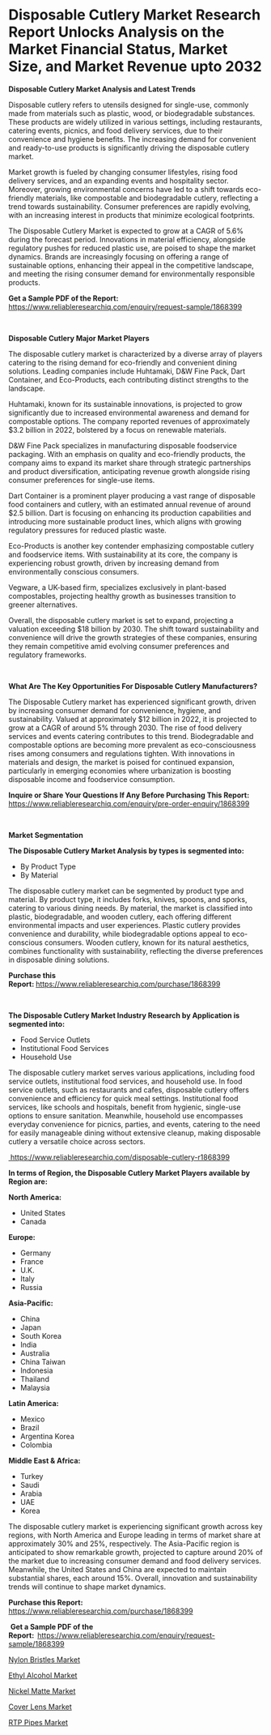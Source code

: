 <p><h1>Disposable Cutlery Market Research Report Unlocks Analysis on the Market Financial Status, Market Size, and Market Revenue upto 2032</h1></p><p><strong>Disposable Cutlery Market Analysis and Latest Trends</strong></p>
<p><p>Disposable cutlery refers to utensils designed for single-use, commonly made from materials such as plastic, wood, or biodegradable substances. These products are widely utilized in various settings, including restaurants, catering events, picnics, and food delivery services, due to their convenience and hygiene benefits. The increasing demand for convenient and ready-to-use products is significantly driving the disposable cutlery market.</p><p>Market growth is fueled by changing consumer lifestyles, rising food delivery services, and an expanding events and hospitality sector. Moreover, growing environmental concerns have led to a shift towards eco-friendly materials, like compostable and biodegradable cutlery, reflecting a trend towards sustainability. Consumer preferences are rapidly evolving, with an increasing interest in products that minimize ecological footprints.</p><p>The Disposable Cutlery Market is expected to grow at a CAGR of 5.6% during the forecast period. Innovations in material efficiency, alongside regulatory pushes for reduced plastic use, are poised to shape the market dynamics. Brands are increasingly focusing on offering a range of sustainable options, enhancing their appeal in the competitive landscape, and meeting the rising consumer demand for environmentally responsible products.</p></p>
<p><strong>Get a Sample PDF of the Report:&nbsp;</strong> <a href="https://www.reliableresearchiq.com/enquiry/request-sample/1868399?utm_campaign=1087&utm_medium=2&utm_source=Github&utm_content=ia&utm_term=31032025&utm_id=disposable-cutlery">https://www.reliableresearchiq.com/enquiry/request-sample/1868399</a></p>
<p>&nbsp;</p>
<p><strong>Disposable Cutlery Major Market Players</strong></p>
<p><p>The disposable cutlery market is characterized by a diverse array of players catering to the rising demand for eco-friendly and convenient dining solutions. Leading companies include Huhtamaki, D&W Fine Pack, Dart Container, and Eco-Products, each contributing distinct strengths to the landscape.</p><p>Huhtamaki, known for its sustainable innovations, is projected to grow significantly due to increased environmental awareness and demand for compostable options. The company reported revenues of approximately $3.2 billion in 2022, bolstered by a focus on renewable materials.</p><p>D&W Fine Pack specializes in manufacturing disposable foodservice packaging. With an emphasis on quality and eco-friendly products, the company aims to expand its market share through strategic partnerships and product diversification, anticipating revenue growth alongside rising consumer preferences for single-use items.</p><p>Dart Container is a prominent player producing a vast range of disposable food containers and cutlery, with an estimated annual revenue of around $2.5 billion. Dart is focusing on enhancing its production capabilities and introducing more sustainable product lines, which aligns with growing regulatory pressures for reduced plastic waste.</p><p>Eco-Products is another key contender emphasizing compostable cutlery and foodservice items. With sustainability at its core, the company is experiencing robust growth, driven by increasing demand from environmentally conscious consumers.</p><p>Vegware, a UK-based firm, specializes exclusively in plant-based compostables, projecting healthy growth as businesses transition to greener alternatives.</p><p>Overall, the disposable cutlery market is set to expand, projecting a valuation exceeding $18 billion by 2030. The shift toward sustainability and convenience will drive the growth strategies of these companies, ensuring they remain competitive amid evolving consumer preferences and regulatory frameworks.</p></p>
<p>&nbsp;</p>
<p><strong>What Are The Key Opportunities For Disposable Cutlery Manufacturers?</strong></p>
<p><p>The Disposable Cutlery market has experienced significant growth, driven by increasing consumer demand for convenience, hygiene, and sustainability. Valued at approximately $12 billion in 2022, it is projected to grow at a CAGR of around 5% through 2030. The rise of food delivery services and events catering contributes to this trend. Biodegradable and compostable options are becoming more prevalent as eco-consciousness rises among consumers and regulations tighten. With innovations in materials and design, the market is poised for continued expansion, particularly in emerging economies where urbanization is boosting disposable income and foodservice consumption.</p></p>
<p><strong>Inquire or Share Your Questions If Any Before Purchasing This Report:</strong> <a href="https://www.reliableresearchiq.com/enquiry/pre-order-enquiry/1868399?utm_campaign=1087&utm_medium=2&utm_source=Github&utm_content=ia&utm_term=31032025&utm_id=disposable-cutlery">https://www.reliableresearchiq.com/enquiry/pre-order-enquiry/1868399</a></p>
<p>&nbsp;</p>
<p><strong>Market Segmentation</strong></p>
<p><strong>The Disposable Cutlery Market Analysis by types is segmented into:</strong></p>
<p><ul><li>By Product Type</li><li>By Material</li></ul></p>
<p><p>The disposable cutlery market can be segmented by product type and material. By product type, it includes forks, knives, spoons, and sporks, catering to various dining needs. By material, the market is classified into plastic, biodegradable, and wooden cutlery, each offering different environmental impacts and user experiences. Plastic cutlery provides convenience and durability, while biodegradable options appeal to eco-conscious consumers. Wooden cutlery, known for its natural aesthetics, combines functionality with sustainability, reflecting the diverse preferences in disposable dining solutions.</p></p>
<p><strong>Purchase this Report:&nbsp;</strong><a href="https://www.reliableresearchiq.com/purchase/1868399?utm_campaign=1087&utm_medium=2&utm_source=Github&utm_content=ia&utm_term=31032025&utm_id=disposable-cutlery">https://www.reliableresearchiq.com/purchase/1868399</a></p>
<p>&nbsp;</p>
<p><strong>The Disposable Cutlery Market Industry Research by Application is segmented into:</strong></p>
<p><ul><li>Food Service Outlets</li><li>Institutional Food Services</li><li>Household Use</li></ul></p>
<p><p>The disposable cutlery market serves various applications, including food service outlets, institutional food services, and household use. In food service outlets, such as restaurants and cafes, disposable cutlery offers convenience and efficiency for quick meal settings. Institutional food services, like schools and hospitals, benefit from hygienic, single-use options to ensure sanitation. Meanwhile, household use encompasses everyday convenience for picnics, parties, and events, catering to the need for easily manageable dining without extensive cleanup, making disposable cutlery a versatile choice across sectors.</p></p>
<p><a href="https://www.reliableresearchiq.com/disposable-cutlery-r1868399?utm_campaign=1087&utm_medium=2&utm_source=Github&utm_content=ia&utm_term=31032025&utm_id=disposable-cutlery">&nbsp;https://www.reliableresearchiq.com/disposable-cutlery-r1868399</a></p>
<p><strong>In terms of Region, the Disposable Cutlery Market Players available by Region are:</strong></p>
<p>
    <p> <strong> North America: </strong>
        <ul>
            <li>United States</li>
            <li>Canada</li>
        </ul>
        </p> 
    <p> <strong> Europe: </strong>
        <ul>
            <li>Germany</li>
            <li>France</li>
            <li>U.K.</li>
            <li>Italy</li>
            <li>Russia</li>
        </ul>
        </p> 
    <p> <strong> Asia-Pacific: </strong>
        <ul>
            <li>China</li>
            <li>Japan</li>
            <li>South Korea</li>
            <li>India</li>
            <li>Australia</li>
            <li>China Taiwan</li>
            <li>Indonesia</li>
            <li>Thailand</li>
            <li>Malaysia</li>
        </ul>
        </p> 
    <p> <strong> Latin America: </strong>
        <ul>
            <li>Mexico</li>
            <li>Brazil</li>
            <li>Argentina Korea</li>
            <li>Colombia</li>
        </ul>
        </p> 
    <p> <strong> Middle East & Africa: </strong>
        <ul>
            <li>Turkey</li>
            <li>Saudi</li>
            <li>Arabia</li>
            <li>UAE</li>
            <li>Korea</li>
        </ul>
    </p>
    </p>
<p><p>The disposable cutlery market is experiencing significant growth across key regions, with North America and Europe leading in terms of market share at approximately 30% and 25%, respectively. The Asia-Pacific region is anticipated to show remarkable growth, projected to capture around 20% of the market due to increasing consumer demand and food delivery services. Meanwhile, the United States and China are expected to maintain substantial shares, each around 15%. Overall, innovation and sustainability trends will continue to shape market dynamics.</p></p>
<p><strong>Purchase this Report: </strong><a href="https://www.reliableresearchiq.com/purchase/1868399?utm_campaign=1087&utm_medium=2&utm_source=Github&utm_content=ia&utm_term=31032025&utm_id=disposable-cutlery">https://www.reliableresearchiq.com/purchase/1868399</a></p>
<p>&nbsp;<strong>Get a Sample PDF of the Report:&nbsp;&nbsp;</strong><a href="https://www.reliableresearchiq.com/enquiry/request-sample/1868399?utm_campaign=1087&utm_medium=2&utm_source=Github&utm_content=ia&utm_term=31032025&utm_id=disposable-cutlery">https://www.reliableresearchiq.com/enquiry/request-sample/1868399</a></p>
<p><strong></strong></p>
<p><p><a href="https://github.com/linnuripat/Market-Research-Report-List-1/blob/main/nylon-bristles-market.md?utm_campaign=1087&utm_medium=2&utm_source=Github&utm_content=ia&utm_term=31032025&utm_id=disposable-cutlery">Nylon Bristles Market</a></p><p><a href="https://github.com/ikokwuihepa/Market-Research-Report-List-1/blob/main/ethyl-alcohol-market.md?utm_campaign=1087&utm_medium=2&utm_source=Github&utm_content=ia&utm_term=31032025&utm_id=disposable-cutlery">Ethyl Alcohol Market</a></p><p><a href="https://github.com/borsiflorsfa/Market-Research-Report-List-1/blob/main/nickel-matte-market.md?utm_campaign=1087&utm_medium=2&utm_source=Github&utm_content=ia&utm_term=31032025&utm_id=disposable-cutlery">Nickel Matte Market</a></p><p><a href="https://github.com/larotnanonhx/Market-Research-Report-List-1/blob/main/cover-lens-market.md?utm_campaign=1087&utm_medium=2&utm_source=Github&utm_content=ia&utm_term=31032025&utm_id=disposable-cutlery">Cover Lens Market</a></p><p><a href="https://github.com/bibzmuiko/Market-Research-Report-List-1/blob/main/rtp-pipes-market.md?utm_campaign=1087&utm_medium=2&utm_source=Github&utm_content=ia&utm_term=31032025&utm_id=disposable-cutlery">RTP Pipes Market</a></p></p>